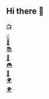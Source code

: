## Hi there 👋
<a href="https://www.youtube.com/@SkyboundXenon2?sub_confirmation=1" target="_blank">
  📺
</a><br><a href="#" target="_blank">
  🎶
</a><br><a href="#" target="_blank">
  🔴
</a><br><a href="#" target="_blank">
  📚
</a><br><a href="#" target="_blank">
  🍳
</a><br><a href="#" target="_blank">
   🎮
</a><br><a href="#" target="_blank">
  🎥
</a><br><a href="#" target="_blank">
  🌍
</a><br><a href="https://bsky.app/profile/skyboundxenon.bsky.social" target="_blank">
  🌍
</a>

<!--
**SkyboundXenon/SkyboundXenon** is a ✨ _special_ ✨ repository because its `README.md` (this file) appears on your GitHub profile.

Here are some ideas to get you started:

- 🔭 I’m currently working on ...
- 🌱 I’m currently learning ...
- 👯 I’m looking to collaborate on ...
- 🤔 I’m looking for help with ...
- 💬 Ask me about ...
- 📫 How to reach me: ...
- 😄 Pronouns: ...
- ⚡ Fun fact: ...
-->
